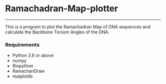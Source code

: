 # Ramachadran-Map-plotter
-------------
This is a program to plot the Ramachadran Map of DNA sequences and calculate the Backbone Torsion Angles of the DNA. 

### Requirements
* Python 3.8 or above
* numpy
* Biopython
* RamachanDraw
* matplotlib

